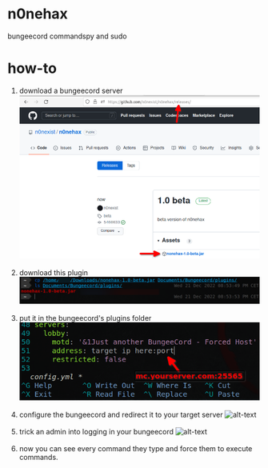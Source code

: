 # n0nehax
bungeecord commandspy and sudo

# how-to
1) download a bungeecord server
![alt-text](https://github.com/n0nexist/n0nehax/blob/main/pictures/1.png?raw=true)
<br><br>
2) download this plugin
![alt-text](https://github.com/n0nexist/n0nehax/blob/main/pictures/2.png?raw=true)
<br><br>
3) put it in the bungeecord's plugins folder
![alt-text](https://github.com/n0nexist/n0nehax/blob/main/pictures/3.png?raw=true)
<br><br>
4) configure the bungeecord and redirect it 
to your target server
![alt-text](https://github.com/n0nexist/n0nehax/blob/main/pictures/4.png?raw=true)
<br><br>
5) trick an admin into logging in your bungeecord
![alt-text](https://github.com/n0nexist/n0nehax/blob/main/pictures/5.png?raw=true)
<br><br>
6) now you can see every command they type and force them to execute commands.
